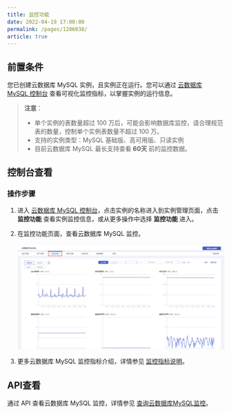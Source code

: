 ```yaml
---
title: 监控功能
date: 2022-04-19 17:00:00
permalink: /pages/1206038/
article: true
---
```



## 前置条件

您已创建云数据库 MySQL 实例，且实例正在运行。您可以通过 [云数据库 MySQL 控制台](https://console.capitalonline.net/dbinstances) 查看可视化监控指标，以掌握实例的运行信息。

> **注意**：
>
> - 单个实例的表数量超过 100 万后，可能会影响数据库监控，请合理规范表的数量，控制单个实例表数量不超过 100 万。
> - 支持的实例类型：MySQL 基础版、高可用版、只读实例
> - 目前云数据库 MySQL 最长支持查看 **60天** 前的监控数据。

## 控制台查看

### 操作步骤

1. 进入 [云数据库 MySQL 控制台](https://console.capitalonline.net/dbinstances)，点击实例的名称进入到实例管理页面，点击 **监控功能** 查看实例监控信息，或从更多操作中选择 **监控功能** 进入。

2. 在监控功能页面，查看云数据库 MySQL 监控。

   ![monitor_view](./../../pic/monitor_view.png)

3. 更多云数据库 MySQL 监控指标介绍，详情参见 [监控指标说明](./01.监控指标说明.md)。

## API查看

通过 API 查看云数据库 MySQL 监控，详情参见 [查询云数据库MySQL监控](./../../08.API文档/07.监控相关接口/00.查询云数据库MySQL监控.md)。
